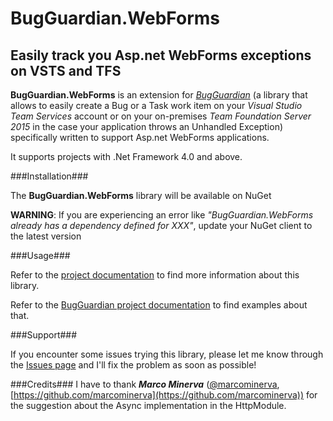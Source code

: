 # BugGuardian.WebForms

Easily track you Asp.net WebForms exceptions on VSTS and TFS
-------------------------------------------------------
**BugGuardian.WebForms** is an extension for [*BugGuardian*](https://github.com/n3wt0n/BugGuardian) (a library that allows to easily create a Bug or a Task work item on your *Visual Studio Team Services* account or on your on-premises *Team Foundation Server 2015* in the case your application throws an Unhandled Exception) specifically written to support Asp.net WebForms applications. 

It supports projects with .Net Framework 4.0 and above.


###Installation###

The **BugGuardian.WebForms** library will be available on NuGet

**WARNING**: If you are experiencing an error like *"BugGuardian.WebForms already has a dependency defined for XXX"*, update your NuGet client to the latest version


###Usage###

Refer to the [project documentation](https://github.com/n3wt0n/BugGuardian.WebForms/wiki/Home) to find more information about this library.

Refer to the [BugGuardian project documentation](https://github.com/n3wt0n/BugGuardian/wiki/Home) to find examples about that.


###Support###

If you encounter some issues trying this library, please let me know through the [Issues page](https://github.com/n3wt0n/BugGuardian.WebForms/issues) and I'll fix the problem as soon as possible!


###Credits###
I have to thank ***Marco Minerva*** ([@marcominerva](https://twitter.com/marcominerva), [https://github.com/marcominerva](https://github.com/marcominerva)) for the suggestion about the Async implementation in the HttpModule.
